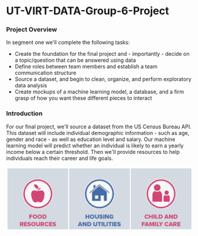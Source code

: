 # UT-VIRT-DATA-Group-6-Project

### Project Overview
In segment one we'll complete the following tasks:
- Create the foundation for the final project and - importantly - decide on a topic/question that can be answered using data
- Define roles between team members and establish a team communication structure
- Source a dataset, and begin to clean, organize, and perform exploratory data analysis
- Create mockups of a machine learning model, a database, and a firm grasp of how you want these different pieces to interact

### Introduction
For our final project, we'll source a dataset from the US Census Bureau API. This dataset will include individual demographic information - such as age, gender and race - as well as education level and salary. Our machine learning model will predict whether an individual is likely to earn a yearly income below a certain threshold. Then we'll provide resources to help individuals reach their career and life goals.

![](image1.PNG)

